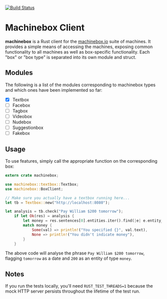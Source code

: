 [![Build Status](https://travis-ci.org/encabulators/machinebox.svg?branch=master)](https://travis-ci.org/encabulators/machinebox)

# Machinebox Client

**machinebox** is a Rust client for the [machinebox.io](http://machinebox.io) suite of machines.
It provides a simple means of accessing the machines, exposing common functionality to all machines as well
as box-specific functionality. Each "box" or "box type" is separated into its own module and struct.

## Modules
The following is a list of the modules corresponding to machinebox types and which ones
have been implemented so far:

- [X] Textbox
- [ ] Facebox
- [ ] Tagbox
- [ ] Videobox
- [ ] Nudebox
- [ ] Suggestionbox
- [ ] Fakebox

## Usage
To use features, simply call the appropriate function on the corresponding box:

```rust
extern crate machinebox;

use machinebox::textbox::Textbox;
use machinebox::BoxClient;

// Make sure you actually have a textbox running here...
let tb = Textbox::new("http://localhost:8080");

let analysis = tb.check("Pay William $200 tomorrow");
    if let Ok(res) = analysis {
        let money = res.sentences[0].entities.iter().find(|e| e.entity_type == "money");
        match money {
            Some(val) => println!("You specified {}", val.text),
            None => println!("You didn't indicate money"),
        }
    }
```

The above code will analyse the phrase `Pay William $200 tomorrow`, flagging 
`tomorrow` as a date and `200` as an entity of type `money`.

## Notes
If you run the tests locally, you'll need `RUST_TEST_THREADS=1` because the mock HTTP server
persists throughout the lifetime of the test run.